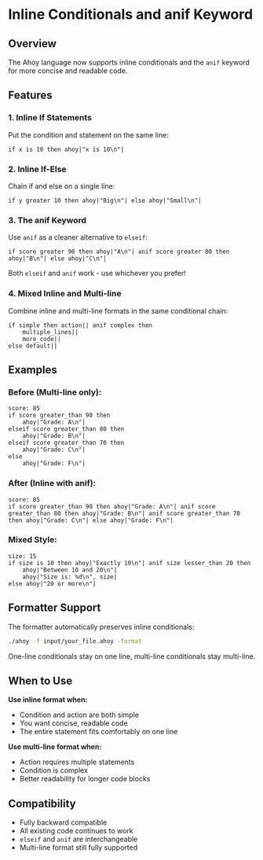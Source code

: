# Inline Conditionals and anif Keyword

## Overview
The Ahoy language now supports inline conditionals and the `anif` keyword for more concise and readable code.

## Features

### 1. Inline If Statements
Put the condition and statement on the same line:
```ahoy
if x is 10 then ahoy|"x is 10\n"|
```

### 2. Inline If-Else
Chain if and else on a single line:
```ahoy
if y greater 10 then ahoy|"Big\n"| else ahoy|"Small\n"|
```

### 3. The anif Keyword
Use `anif` as a cleaner alternative to `elseif`:
```ahoy
if score greater 90 then ahoy|"A\n"| anif score greater 80 then ahoy|"B\n"| else ahoy|"C\n"|
```

Both `elseif` and `anif` work - use whichever you prefer!

### 4. Mixed Inline and Multi-line
Combine inline and multi-line formats in the same conditional chain:
```ahoy
if simple then action|| anif complex then
    multiple_lines||
    more_code||
else default||
```

## Examples

### Before (Multi-line only):
```ahoy
score: 85
if score greater_than 90 then
    ahoy|"Grade: A\n"|
elseif score greater_than 80 then
    ahoy|"Grade: B\n"|
elseif score greater_than 70 then
    ahoy|"Grade: C\n"|
else
    ahoy|"Grade: F\n"|
```

### After (Inline with anif):
```ahoy
score: 85
if score greater_than 90 then ahoy|"Grade: A\n"| anif score greater_than 80 then ahoy|"Grade: B\n"| anif score greater_than 70 then ahoy|"Grade: C\n"| else ahoy|"Grade: F\n"|
```

### Mixed Style:
```ahoy
size: 15
if size is 10 then ahoy|"Exactly 10\n"| anif size lesser_than 20 then
    ahoy|"Between 10 and 20\n"|
    ahoy|"Size is: %d\n", size|
else ahoy|"20 or more\n"|
```

## Formatter Support
The formatter automatically preserves inline conditionals:
```bash
./ahoy -f input/your_file.ahoy -format
```

One-line conditionals stay on one line, multi-line conditionals stay multi-line.

## When to Use

**Use inline format when:**
- Condition and action are both simple
- You want concise, readable code
- The entire statement fits comfortably on one line

**Use multi-line format when:**
- Action requires multiple statements
- Condition is complex
- Better readability for longer code blocks

## Compatibility
- Fully backward compatible
- All existing code continues to work
- `elseif` and `anif` are interchangeable
- Multi-line format still fully supported
